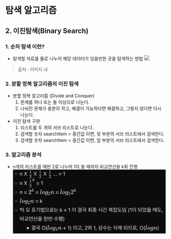 # 탐색 알고리즘
## 2. 이진탐색(Binary Search)
### 1. 순차 탐색 이란?
* 탐색할 자료를 둘로 나누어 해당 데이터가 있을만한 곳을 탐색하는 방법
  <img src="https://blog.penjee.com/wp-content/uploads/2015/04/binary-and-linear-search-animations.gif">
> 출처 : 이미지 내

### 2. 분할 정복 알고리즘의 이진 탐색
- 분할 정복 알고리즘 (Divide and Conquer)
  1. 문제를 하나 또는 둘 이상으로 나눈다.
  2. 나눠진 문제가 충분히 작고, 해결이 가능하다면 해결하고, 그렇지 않다면 다시 나눈다.
- 이진 탐색 구햔
  1. 리스트를 두 개의 서브 리스트로 나눈다.
  2. 검색할 숫자 searchItem > 중간값 이면, 뒷 부분의 서브 리스트에서 검색한다.
  3. 검색할 숫자 searchItem < 중간값 이면, 앞 부분의 서브 리스트에서 검색한다.

### 3. 알고리즘 분석
* n개의 리스트를 매번 2로 나누어 1이 될 때까지 비교연산을 k회 진행
![img.png](./binarySearchBigo.png)